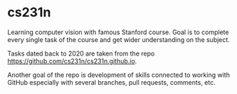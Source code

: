 # cs231n
Learning computer vision with famous Stanford course. Goal is to complete every single task of the course and get wider understanding on the subject.

Tasks dated back to 2020 are taken from the repo https://github.com/cs231n/cs231n.github.io. 

Another goal of the repo is development of skills connected to working with GitHub especially with several branches, pull requests, comments, etc.

